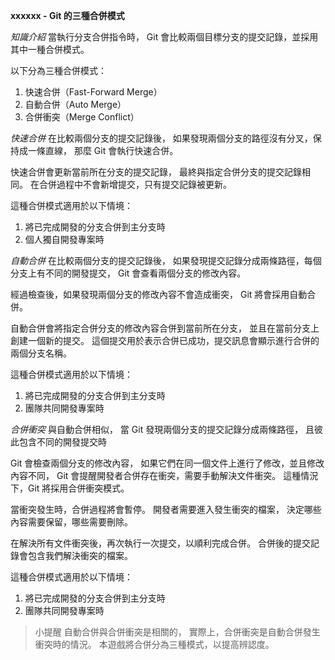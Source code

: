 **xxxxxx - Git 的三種合併模式**

*知識介紹*
當執行分支合併指令時，
Git 會比較兩個目標分支的提交記錄，並採用其中一種合併模式。

以下分為三種合併模式：
1. 快速合併（Fast-Forward Merge）
2. 自動合併（Auto Merge）
3. 合併衝突（Merge Conflict）

*快速合併*
在比較兩個分支的提交記錄後，
如果發現兩個分支的路徑沒有分叉，保持成一條直線，
那麼 Git 會執行快速合併。

快速合併會更新當前所在分支的提交記錄，
最終與指定合併分支的提交記錄相同。
在合併過程中不會新增提交，只有提交記錄被更新。

這種合併模式適用於以下情境：
1. 將已完成開發的分支合併到主分支時
2. 個人獨自開發專案時

*自動合併*
在比較兩個分支的提交記錄後，
如果發現提交記錄分成兩條路徑，每個分支上有不同的開發提交，
Git 會查看兩個分支的修改內容。

經過檢查後，如果發現兩個分支的修改內容不會造成衝突，
Git 將會採用自動合併。

自動合併會將指定合併分支的修改內容合併到當前所在分支，
並且在當前分支上創建一個新的提交。
這個提交用於表示合併已成功，提交訊息會顯示進行合併的兩個分支名稱。

這種合併模式適用於以下情境：
1. 將已完成開發的分支合併到主分支時
2. 團隊共同開發專案時

*合併衝突*
與自動合併相似，
當 Git 發現兩個分支的提交記錄分成兩條路徑，
且彼此包含不同的開發提交時

Git 會檢查兩個分支的修改內容，
如果它們在同一個文件上進行了修改，並且修改內容不同，
Git 會提醒開發者合併存在衝突，需要手動解決文件衝突。
這種情況下，Git 將採用合併衝突模式。

當衝突發生時，合併過程將會暫停。
開發者需要進入發生衝突的檔案，
決定哪些內容需要保留，哪些需要刪除。

在解決所有文件衝突後，再次執行一次提交，以順利完成合併。
合併後的提交記錄會包含我們解決衝突的檔案。

這種合併模式適用於以下情境：
1. 將已完成開發的分支合併到主分支時
2. 團隊共同開發專案時

>小提醒
自動合併與合併衝突是相關的，
實際上，合併衝突是自動合併發生衝突時的情況。
本遊戲將合併分為三種模式，以提高辨認度。
